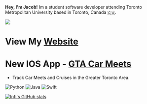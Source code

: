 **Hey, I'm Jacob!** Im a student software developer attending Toronto Metropolitan University based in Toronto, Canada 🇨🇦. 

![](https://komarev.com/ghpvc/?username=jacobamobin)

# View My [Website](https://jacobamobin.github.io)

# New IOS App - [GTA Car Meets](https://apps.apple.com/ca/app/gta-carmeets/id6746083732)
- Track Car Meets and Cruises in the Greater Toronto Area.

![Python](https://img.shields.io/badge/-Python-000?&logo=Python)
![Java](https://img.shields.io/badge/-Java-000?&logo=Java&logoColor=007396)
![Swift](https://img.shields.io/badge/-Swift-000?&logo=Swift)

[![Infi's GitHub stats](https://github-readme-stats.vercel.app/api?username=jacobamobin&count_private=true&show_icons=true&theme=midnight-purple)](https://github.com/AidanTheBandit/github-readme-stats)



